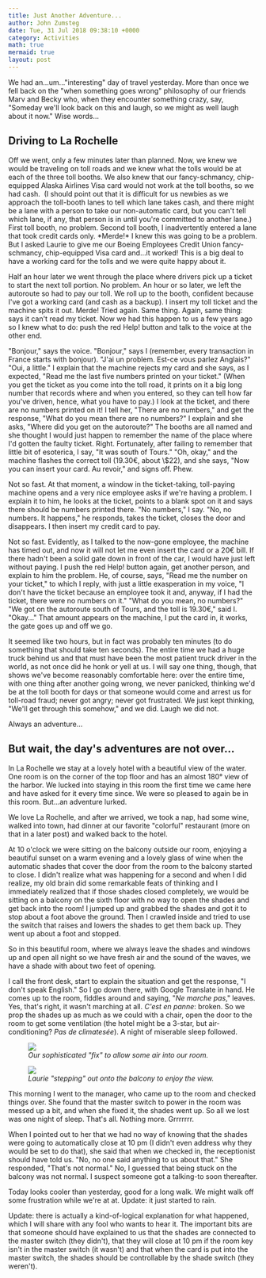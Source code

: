 ```yaml
---
title: Just Another Adventure...
author: John Zumsteg
date: Tue, 31 Jul 2018 09:38:10 +0000
category: Activities
math: true
mermaid: true
layout: post
---
```

We had an...um..."interesting" day of travel yesterday. More than once we fell back on the "when something goes wrong" philosophy of our friends Marv and Becky who, when they encounter something crazy, say, "Someday we'll look back on this and laugh, so we might as well laugh about it now." Wise words...
<h2>Driving to La Rochelle</h2>
Off we went, only a few minutes later than planned. Now, we knew we would be traveling on toll roads and we knew what the tolls would be at each of the three toll booths. We also knew that our fancy-schmancy, chip-equipped Alaska Airlines Visa card would not work at the toll booths, so we had cash.  (I should point out that it is difficult for us newbies as we approach the toll-booth lanes to tell which lane takes cash, and there might be a lane with a person to take our non-automatic card, but you can't tell which lane, if any, that person is in until you're committed to another lane.) First toll booth, no problem. Second toll booth, I inadvertently entered a lane that took credit cards only. *Merde!* I knew this was going to be a problem. But I asked Laurie to give me our Boeing Employees Credit Union fancy-schmancy, chip-equipped Visa card and...it worked! This is a big deal to have a working card for the tolls and we were quite happy about it.

Half an hour later we went through the place where drivers pick up a ticket to start the next toll portion. No problem. An hour or so later, we left the autoroute so had to pay our toll. We roll up to the booth, confident because I've got a working card (and cash as a backup). I insert my toll ticket and the machine spits it out. Merde! Tried again. Same thing. Again, same thing: says it can't read my ticket. Now we had this happen to us a few years ago so I knew what to do: push the red Help! button and talk to the voice at the other end.

"Bonjour," says the voice. "Bonjour," says I (remember, every transaction in France starts with bonjour). "J'ai un problem. Est-ce vous parlez Anglais?" "Oui, a little." I explain that the machine rejects my card and she says, as I expected, "Read me the last five numbers printed on your ticket." (When you get the ticket as you come into the toll road, it prints on it a big long number that records where and when you entered, so they can tell how far you've driven, hence, what you have to pay.) I look at the ticket, and there are no numbers printed on it! I tell her, "There are no numbers," and get the response, "What do you mean there are no numbers?" I explain and she asks, "Where did you get on the autoroute?" The booths are all named and she thought I would just happen to remember the name of the place where I'd gotten the faulty ticket. Right. Fortunately, after failing to remember that little bit of esoterica, I say, "It was south of Tours." "Oh, okay," and the machine flashes the correct toll (19.30€, about \\$22), and she says, "Now you can insert your card. Au revoir," and signs off. Phew.

Not so fast. At that moment, a window in the ticket-taking, toll-paying machine opens and a very nice employee asks if we're having a problem. I explain it to him, he looks at the ticket, points to a blank spot on it and says there should be numbers printed there. "No numbers," I say. "No, no numbers. It happens," he responds, takes the ticket, closes the door and disappears. I then insert my credit card to pay.

Not so fast. Evidently, as I talked to the now-gone employee, the machine has timed out, and now it will not let me even insert the card or a 20€ bill. If there hadn't been a solid gate down in front of the car, I would have just left without paying. I push the red Help! button again, get another person, and explain to him the problem. He, of course, says, "Read me the number on your ticket," to which I reply, with just a little exasperation in my voice, "I don't have the ticket because an employee took it and, anyway, if I had the ticket, there were no numbers on it." "What do you mean, no numbers?" "We got on the autoroute south of Tours, and the toll is 19.30€," said I. "Okay..." That amount appears on the machine, I put the card in, it works, the gate goes up and off we go.

It seemed like two hours, but in fact was probably ten minutes (to do something that should take ten seconds). The entire time we had a huge truck behind us and that must have been the most patient truck driver in the world, as not once did he honk or yell at us. I will say one thing, though, that shows we've become reasonably comfortable here: over the entire time, with one thing after another going wrong, we never panicked, thinking we'd be at the toll booth for days or that someone would come and arrest us for toll-road fraud; never got angry; never got frustrated. We just kept thinking, "We'll get through this somehow," and we did. Laugh we did not.

Always an adventure...
<h2>But wait, the day's adventures are not over...</h2>
In La Rochelle we stay at a lovely hotel with a beautiful view of the water. One room is on the corner of the top floor and has an almost 180° view of the harbor. We lucked into staying in this room the first time we came here and have asked for it every time since. We were so pleased to again be in this room. But...an adventure lurked.

We love La Rochelle, and after we arrived, we took a nap, had some wine, walked into town, had dinner at our favorite "colorful" restaurant (more on that in a later post) and walked back to the hotel.

At 10 o'clock we were sitting on the balcony outside our room, enjoying a beautiful sunset on a warm evening and a lovely glass of wine when the automatic shades that cover the door from the room to the balcony started to close. I didn't realize what was happening for a second and when I did realize, my old brain did some remarkable feats of thinking and I immediately realized that if those shades closed completely, we would be sitting on a balcony on the sixth floor with no way to open the shades and get back into the room! I jumped up and grabbed the shades and got it to stop about a foot above the ground. Then I crawled inside and tried to use the switch that raises and lowers the shades to get them back up. They went up about a foot and stopped.

So in this beautiful room, where we always leave the shades and windows up and open all night so we have fresh air and the sound of the waves, we have a shade with about two feet of opening.

I call the front desk, start to explain the situation and get the response, "I don't speak English." So I go down there, with Google Translate in hand. He comes up to the room, fiddles around and saying, "*Ne marche pas*," leaves. Yes, that's right, it wasn't marching at all. *C'est en panne*: broken. So we prop the shades up as much as we could with a chair, open the door to the room to get some ventilation (the hotel might be a 3-star, but air-conditioning? *Pas de climatesée*). A night of miserable sleep followed.

<figure class = "portrait">
	<img src="{{site.url}}/assets/images/2018/07/DSC05708.jpg"/>
	<figcaption><em>Our sophisticated "fix" to allow some air into our room.</em></figcaption>
</figure>



<figure class = "landscape">
	<img src="{{site.url}}/assets/images/2018/07/DSC05710.jpg"/>
	<figcaption><em>Laurie "stepping" out onto the balcony to enjoy the view.</em></figcaption>
</figure>



This morning I went to the manager, who came up to the room and checked things over. She found that the master switch to power in the room was messed up a bit, and when she fixed it, the shades went up. So all we lost was one night of sleep. That's all. Nothing more. Grrrrrrr.

When I pointed out to her that we had no way of knowing that the shades were going to automatically close at 10 pm (I didn't even address why they would be set to do that), she said that when we checked in, the receptionist should have told us. "No, no one said anything to us about that." She responded, "That's not normal." No, I guessed that being stuck on the balcony was not normal. I suspect someone got a talking-to soon thereafter.

Today looks cooler than yesterday, good for a long walk. We might walk off some frustration while we're at at. Update: it just started to rain.

Update: there is actually a kind-of-logical explanation for what happened, which I will share with any fool who wants to hear it. The important bits are that someone should have explained to us that the shades are connected to the master switch (they didn't), that they will close at 10 pm if the room key isn't in the master switch (it wasn't) and that when the card is put into the master switch, the shades should be controllable by the shade switch (they weren't).
